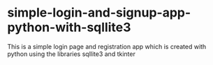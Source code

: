 # simple-login-and-signup-app-python-with-sqllite3
This is a simple login page and registration app which is created with python using the libraries sqllite3 and tkinter
